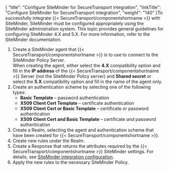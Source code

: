 {
    "title": "Configure SiteMinder for SecureTransport integration",
    "linkTitle": "Configure SiteMinder for SecureTransport integration",
    "weight": "140"
}To successfully integrate {{< SecureTransport/componentshortname  >}} with SiteMinder, SiteMinder must be configured appropriately using the SiteMinder administration system. This topic provides general guidelines for configuring SiteMinder 4.X and 5.X. For more information, refer to the SiteMinder documentation.

1.  Create a SiteMinder agent that {{< SecureTransport/componentshortname >}} is to use to connect to the SiteMinder Policy Server.  
    When creating the agent, either select the **4.X** compatibility option and fill in the **IP address** of the {{< SecureTransport/componentshortname >}} Server (not the SiteMinder Policy server) and **Shared secret** or select the **5.X** compatibility option and fill in the name of the agent only.
2.  Create an authentication scheme by selecting one of the following types:
    -   **Basic Template** – password authentication
    -   **X509 Client Cert Template** – certificate authentication
    -   **X509 Client Cert or Basic Template** – certificate *or* password authentication
    -   **X509 Client Cert and Basic Template** – certificate *and* password authentication
3.  Create a Realm, selecting the agent and authentication scheme that have been created for {{< SecureTransport/componentshortname >}}.
4.  Create new rules under the Realm.
5.  Create a Response that returns the attributes required by the {{< SecureTransport/componentshortname >}} SiteMinder settings. For details, see <a href="../../c_st_authentication/t_st_siteminderintegrationconfiguration#SetupMenu_1217491348_1151043" class="MCXref xref">SiteMinder integration configuration</a>.
6.  Apply the new rules to the necessary SiteMinder Policy.
